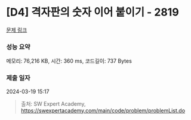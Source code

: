 # [D4] 격자판의 숫자 이어 붙이기 - 2819 

[문제 링크](https://swexpertacademy.com/main/code/problem/problemDetail.do?contestProbId=AV7I5fgqEogDFAXB) 

### 성능 요약

메모리: 76,216 KB, 시간: 360 ms, 코드길이: 737 Bytes

### 제출 일자

2024-03-19 15:17



> 출처: SW Expert Academy, https://swexpertacademy.com/main/code/problem/problemList.do